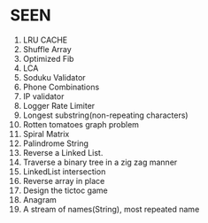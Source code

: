 # SEEN
1. LRU CACHE
2. Shuffle Array
3. Optimized Fib
4. LCA
5. Soduku Validator
6. Phone Combinations
7. IP validator
8. Logger Rate Limiter
9. Longest substring(non-repeating characters)
10. Rotten tomatoes graph problem
11. Spiral Matrix
12. Palindrome String
13. Reverse a Linked List.
14. Traverse a binary tree in a zig zag manner
15. LinkedList intersection
16. Reverse array in place
17. Design the tictoc game
18. Anagram
19. A stream of names(String), most repeated name